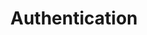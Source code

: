 ---
title: Authentication
content-type: "api-doc"
order: 3

sections:
  - content: |
      {% assign api = site.data.connect.api %}
      Authenticate your calls to the API by providing an access token in your requests. Each access token is associated with a single Stitch client account. Additionally, each request's permissions are limited to that Stitch client account.

      In the examples in this documentation, we use bearer auth:

      ```curl
      curl -X GET {{ api.base-url }}{{ api.core-objects.sources.base }}
           -H "Authorization: Bearer <ACCESS_TOKEN>"
      ```

      Before you can make requests, you must complete [this form]{{ connect.interest-form | strip }}. Once approved, you'll receive the credentials required to authenticate your API calls.

      All requests must be made over HTTPS or they will fail. API requests that don't contain authentication will also fail.

  - title: "Generate Access Tokens"
    anchor: "generate-access-tokens"
    content: |
      Access tokens are obtained by performing an OAuth2 handshake with an existing Stitch client account or by creating a new account via the API.

    subsections:
      - title: "New Stitch Clients"
        anchor: "generate-access-token-new-stitch-client"
        content: |
          As an API client, you can create a new Stitch client account with the Create Account API endpoint, which will return an access token for that Stitch client account.

          The created account is still owned and managed by the user it is created for, and that user will be able to login to the Stitch web interface and receive emails from Stitch.

      - title: "Existing Stitch Clients, Using OAuth2"
        anchor: "existing-stitch-clients-oauth2"
        content: |
          You can connect to a user's existing Stitch client account by having the user complete a standard OAuth flow. Registering your application with Stitch is a prerequisite to generating tokens with OAuth, so do that first. Then, follow these steps to complete the OAuth flow:

        steps:
          - title: "Send the user to Stitch"
            anchor: "authentication--send-user-to-stitch"
            content: |
              To initiate the authorization flow, the user will click a link to Stitch that includes your application's API client ID. This is the `partner_id` you obtained when you registered your application:

              ```shell
              https://app.stitchdata.com/oauth/authorization?client_id={CLIENT_ID}
              ```

              While only your `client_id` (`partner_id`) is required, the URL may also include the following parameters:

              {% assign auth = site.api-files | where:"content-type","embed-url-parms" %}

              <table width="100%; fixed">
              {% for item in auth %}
              {% for parameter in item.parameters %}
              <tr>
              <td width="20%; fixed" align="right">
              <strong>{{ parameter.name }}</strong>
              <br>

              {% case parameter.required %}
              {% when true %}
              <font color="#cc3399">REQUIRED</font>
              {% else %}
              OPTIONAL
              {% endcase %}

              </td>

              <td>
              {{ parameter.description | flatify | markdownify }}
              </td>

              </tr>
              {% endfor %}
              {% endfor %}
              </table>

          - title: "Get consent"
            anchor: "authentication--get-consent"
            content: |
              If the user isn't already logged into their Stitch client account, they will be prompted to do so or create a new account, if need be.

              Once logged in, the user will be shown a screen explaining that your application has requested access to their Stitch account. They will be prompted to accept or reject this request.

          - title: "Callback to your application"
            anchor: "authentication--callback-to-app"
            content: |
              When the user accepts or denies the request, they will be re-directed to the callback URL you provided when you registered your application with Stitch.

              If the user denies the request, Stitch will include error details:

              ```shell
              https://yourapplication.com/callback?error=access_denied
              ```

              If the user accepts the request, the callback will include a temporary authorization code to be used in the next step:

              ```shell
              https://yourapplication.com/callback?code=AUTHORIZATION_CODE
              ```


          - title: "Exchange tokens"
            anchor: "authentication--exchange-tokens"
            content: |
              Lastly, when your application receives the user's request to the callback URL, it should make a request to the Stitch OAuth URL to exchange the temporary authorization code for a permanent access token:

              ```curl
              curl {{ api.base-url }}/oauth/token 
                   -d client_secret={CLIENT_SECRET}
                   -d code={AUTHORIZATION_CODE}
                   -d grant_type=authorization_code
              ```

              **Note**: Each temporary authorization code can only be used once and will expire five minutes after creation.

              If successful, Stitch will respond with the following:

              ```json
              {
                "token_type": "bearer",
                "access_token": ACCESS_TOKEN,
                "stitch_account_id": STITCH_ACCOUNT_ID
              }
              ```

              Your application should store the `access_token` and `stitch_account_id` somewhere secure, and use them to make calls to the API:

              ```curl
              curl {{ api.base-url }}{{ api.core-objects.sources.base }}
                   -H 'Authorization: Bearer ACCESS_TOKEN'
              ```

              Access tokens do not expire, but they can be revoked by the user at any time.
---